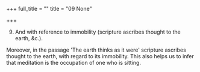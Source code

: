 +++
full_title = ""
title = "09 None"

+++


9. And with reference to immobility (scripture ascribes thought to the earth, &c.).

Moreover, in the passage 'The earth thinks as it were' scripture ascribes thought to the earth, with regard to its immobility. This also helps us to infer that meditation is the occupation of one who is sitting.

